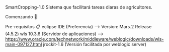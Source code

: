 SmartCropping-1.0
Sistema que facilitará tareas diaras de agricultores.

Comenzando 🚀

Pre-requisitos 📋
eclipse IDE (Preferencia) --> Version: Mars.2 Release (4.5.2)
wls 10.3.6 (Servidor de aplicaciones) --> https://www.oracle.com/technetwork/middleware/weblogic/downloads/wls-main-097127.html
jrockit-1.6 (Versión facilitada por weblogic server)
